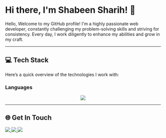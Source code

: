 # Hi there, I'm Shabeen Sharih! 👋

Hello, Welcome to my GitHub profile! I'm a highly passionate web developer, constantly challenging my problem-solving skills and striving for consistency. Every day, I work diligently to enhance my abilities and grow in my craft.

---

## 💻 Tech Stack

Here’s a quick overview of the technologies I work with:

### Languages
<p align="center">
  <img src="https://skillicons.dev/icons?i=html,css,js,ts,next,react,vite,redux,nodejs,express,firebase,mongodb,postgres,tailwind,git,github,figma,vercel" />
</p>

---

## 🌐 Get In Touch
<a href="https://www.linkedin.com/in/shabeen-sharih/" target="_blank">
  <img src="https://skillicons.dev/icons?i=linkedin" />
</a>
<a href="mailto:shabeensharih@gmail.com" target="_blank">
  <img src="https://skillicons.dev/icons?i=gmail" />
</a>
<a href="https://www.instagram.com/shabinsharih/" target="_blank">
  <img src="https://skillicons.dev/icons?i=instagram" />
</a>


<!-- <div align="center">
  <sub><sup>✨Crafted by ChatGPT✨</sup></sub>
</div> -->
